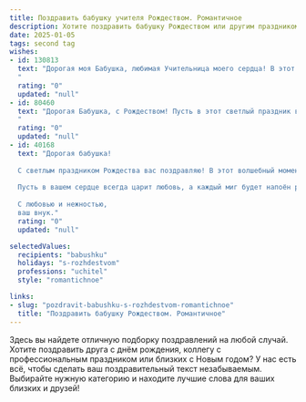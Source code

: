 ```yaml
---
title: Поздравить бабушку учителя Рождеством. Романтичное
description: Хотите поздравить бабушку Рождеством или другим праздником? Наш ИИ создаст незабываемое поздравление, а вы обязательно выделитесь среди других.  
date: 2025-01-05
tags: second tag
wishes:
- id: 130813
  text: "Дорогая моя Бабушка, любимая Учительница моего сердца! В этот светлый Рождественский вечер, когда небо озаряется волшебным светом, я хочу сказать Вам спасибо за Вашу безграничную любовь, теплоту и мудрость, которые согревают меня, как рождественская звезда. Пусть этот праздник принесет Вам мир, покой и исполнение всех самых заветных желаний.  Пусть Ваше сердце наполнится радостью, а глаза – сиянием рождественской надежды. С Рождеством Христовым, моя дорогая!
  "
  rating: "0"
  updated: "null"
- id: 80460
  text: "Дорогая Бабушка, с Рождеством! Пусть в этот светлый праздник ваш дом наполнится теплом, а сердце - радостью и любовью! Спасибо за ваше бесконечное терпение, мудрость и доброту, что вы дарите нам, своим ученикам. Желаю вам крепкого здоровья, мирного неба над головой и долгих лет жизни, чтобы мы могли продолжать учиться у вас!
  "
  rating: "0"
  updated: "null"
- id: 40168
  text: "Дорогая бабушка!
  
  С светлым праздником Рождества вас поздравляю! В этот волшебный момент, когда мир наполняется теплом и светом, хочу выразить вам свою безграничную признательность. Вы — наш мудрый учитель, который целую жизнь вдохновляет и направляет, как звезда на ночном небе.
  
  Пусть в вашем сердце всегда царит любовь, а каждый миг будет напоён радостью и счастьем. Желаю вам здоровья, благополучия и исполнения самых заветных желаний!
  
  С любовью и нежностью,
  ваш внук."
  rating: "0"
  updated: "null"

selectedValues:
  recipients: "babushku"
  holidays: "s-rozhdestvom"
  professions: "uchitel"
  style: "romantichnoe"

links:
- slug: "pozdravit-babushku-s-rozhdestvom-romantichnoe"
  title: "Поздравить бабушку Рождеством. Романтичное"
---
```


Здесь вы найдете отличную подборку поздравлений на любой случай.
Хотите поздравить друга с днём рождения, коллегу с профессиональным праздником или близких с Новым годом? У нас есть всё, чтобы сделать ваш поздравительный текст незабываемым. Выбирайте нужную категорию и находите лучшие слова для ваших близких и друзей!
